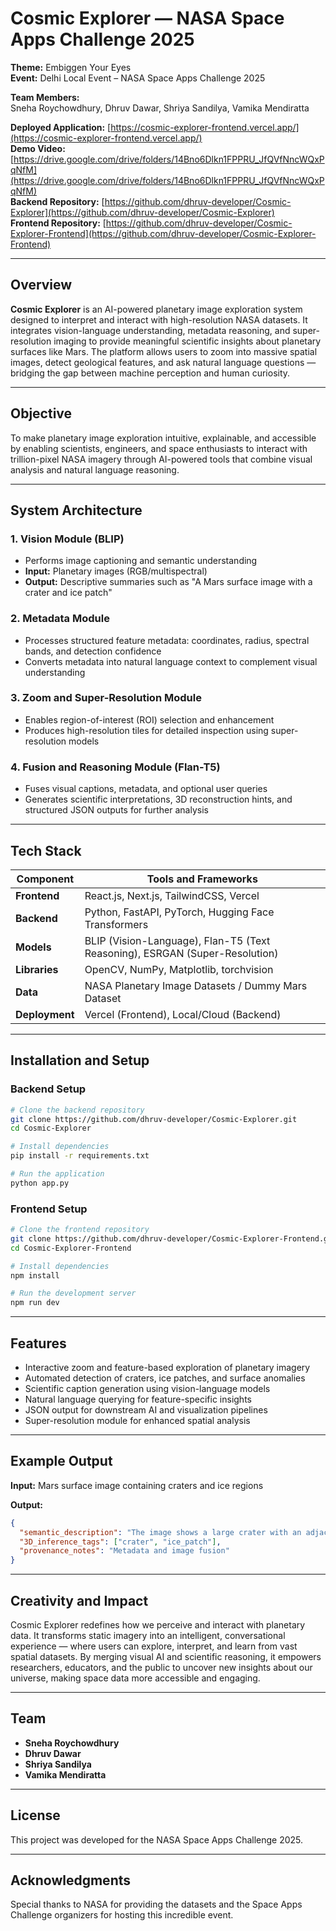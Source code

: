 # Cosmic Explorer — NASA Space Apps Challenge 2025

**Theme:** Embiggen Your Eyes  
**Event:** Delhi Local Event – NASA Space Apps Challenge 2025  

**Team Members:**  
Sneha Roychowdhury, Dhruv Dawar, Shriya Sandilya, Vamika Mendiratta  

**Deployed Application:** [https://cosmic-explorer-frontend.vercel.app/](https://cosmic-explorer-frontend.vercel.app/)  
**Demo Video:** [https://drive.google.com/drive/folders/14Bno6Dlkn1FPPRU_JfQVfNncWQxPqNfM](https://drive.google.com/drive/folders/14Bno6Dlkn1FPPRU_JfQVfNncWQxPqNfM)  
**Backend Repository:** [https://github.com/dhruv-developer/Cosmic-Explorer](https://github.com/dhruv-developer/Cosmic-Explorer)  
**Frontend Repository:** [https://github.com/dhruv-developer/Cosmic-Explorer-Frontend](https://github.com/dhruv-developer/Cosmic-Explorer-Frontend)

---

## Overview

**Cosmic Explorer** is an AI-powered planetary image exploration system designed to interpret and interact with high-resolution NASA datasets. It integrates vision-language understanding, metadata reasoning, and super-resolution imaging to provide meaningful scientific insights about planetary surfaces like Mars. The platform allows users to zoom into massive spatial images, detect geological features, and ask natural language questions — bridging the gap between machine perception and human curiosity.

---

## Objective

To make planetary image exploration intuitive, explainable, and accessible by enabling scientists, engineers, and space enthusiasts to interact with trillion-pixel NASA imagery through AI-powered tools that combine visual analysis and natural language reasoning.

---

## System Architecture

### 1. Vision Module (BLIP)
- Performs image captioning and semantic understanding
- **Input:** Planetary images (RGB/multispectral)
- **Output:** Descriptive summaries such as "A Mars surface image with a crater and ice patch"

### 2. Metadata Module
- Processes structured feature metadata: coordinates, radius, spectral bands, and detection confidence
- Converts metadata into natural language context to complement visual understanding

### 3. Zoom and Super-Resolution Module
- Enables region-of-interest (ROI) selection and enhancement
- Produces high-resolution tiles for detailed inspection using super-resolution models

### 4. Fusion and Reasoning Module (Flan-T5)
- Fuses visual captions, metadata, and optional user queries
- Generates scientific interpretations, 3D reconstruction hints, and structured JSON outputs for further analysis

---

## Tech Stack

| Component | Tools and Frameworks |
|-----------|----------------------|
| **Frontend** | React.js, Next.js, TailwindCSS, Vercel |
| **Backend** | Python, FastAPI, PyTorch, Hugging Face Transformers |
| **Models** | BLIP (Vision-Language), Flan-T5 (Text Reasoning), ESRGAN (Super-Resolution) |
| **Libraries** | OpenCV, NumPy, Matplotlib, torchvision |
| **Data** | NASA Planetary Image Datasets / Dummy Mars Dataset |
| **Deployment** | Vercel (Frontend), Local/Cloud (Backend) |

---

## Installation and Setup

### Backend Setup

```bash
# Clone the backend repository
git clone https://github.com/dhruv-developer/Cosmic-Explorer.git
cd Cosmic-Explorer

# Install dependencies
pip install -r requirements.txt

# Run the application
python app.py
```

### Frontend Setup

```bash
# Clone the frontend repository
git clone https://github.com/dhruv-developer/Cosmic-Explorer-Frontend.git
cd Cosmic-Explorer-Frontend

# Install dependencies
npm install

# Run the development server
npm run dev
```

---

## Features

- Interactive zoom and feature-based exploration of planetary imagery
- Automated detection of craters, ice patches, and surface anomalies
- Scientific caption generation using vision-language models
- Natural language querying for feature-specific insights
- JSON output for downstream AI and visualization pipelines
- Super-resolution module for enhanced spatial analysis

---

## Example Output

**Input:** Mars surface image containing craters and ice regions

**Output:**
```json
{
  "semantic_description": "The image shows a large crater with an adjacent ice patch near the southern ridge.",
  "3D_inference_tags": ["crater", "ice_patch"],
  "provenance_notes": "Metadata and image fusion"
}
```

---

## Creativity and Impact

Cosmic Explorer redefines how we perceive and interact with planetary data. It transforms static imagery into an intelligent, conversational experience — where users can explore, interpret, and learn from vast spatial datasets. By merging visual AI and scientific reasoning, it empowers researchers, educators, and the public to uncover new insights about our universe, making space data more accessible and engaging.

---

## Team

- **Sneha Roychowdhury**
- **Dhruv Dawar**
- **Shriya Sandilya**
- **Vamika Mendiratta**

---

## License

This project was developed for the NASA Space Apps Challenge 2025.

---

## Acknowledgments

Special thanks to NASA for providing the datasets and the Space Apps Challenge organizers for hosting this incredible event.
